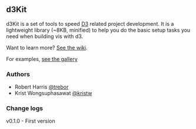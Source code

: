 ## d3Kit

d3Kit is a set of tools to speed [D3](https://github.com/mbostock/d3) related project development. 
It is a lightweight library (~8KB, minified) to help you do the basic setup tasks you need when building vis with d3.

Want to learn more? [See the wiki](https://github.com/twitter/d3kit/wiki).

For examples, [see the gallery](https://github.com/twitter/d3kit/wiki/Gallery)

### Authors

* Robert Harris [@trebor](https://twitter.com/trebor)
* Krist Wongsuphasawat [@kristw](https://twitter.com/kristw)

### Change logs
v0.1.0 - First version
